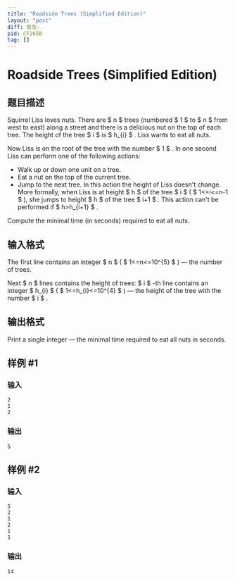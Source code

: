 ```yaml
---
title: "Roadside Trees (Simplified Edition)"
layout: "post"
diff: 普及-
pid: CF265B
tag: []
---
```


# Roadside Trees (Simplified Edition)

## 题目描述

Squirrel Liss loves nuts. There are $ n $ trees (numbered $ 1 $ to $ n $ from west to east) along a street and there is a delicious nut on the top of each tree. The height of the tree $ i $ is $ h_{i} $ . Liss wants to eat all nuts.

Now Liss is on the root of the tree with the number $ 1 $ . In one second Liss can perform one of the following actions:

- Walk up or down one unit on a tree.
- Eat a nut on the top of the current tree.
- Jump to the next tree. In this action the height of Liss doesn't change. More formally, when Liss is at height $ h $ of the tree $ i $ ( $ 1<=i<=n-1 $ ), she jumps to height $ h $ of the tree $ i+1 $ . This action can't be performed if $ h&gt;h_{i+1} $ .

Compute the minimal time (in seconds) required to eat all nuts.

## 输入格式

The first line contains an integer $ n $ ( $ 1<=n<=10^{5} $ ) — the number of trees.

Next $ n $ lines contains the height of trees: $ i $ -th line contains an integer $ h_{i} $ ( $ 1<=h_{i}<=10^{4} $ ) — the height of the tree with the number $ i $ .

## 输出格式

Print a single integer — the minimal time required to eat all nuts in seconds.

## 样例 #1

### 输入

```
2
1
2

```

### 输出

```
5

```

## 样例 #2

### 输入

```
5
2
1
2
1
1

```

### 输出

```
14

```

